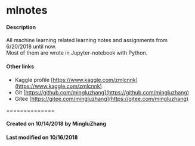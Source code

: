 # mlnotes

#### Description
All machine learning related learning notes and assignments from 6/20/2018 until now.<br>
Most of them are wrote in Jupyter-notebook with Python.

#### Other links

- Kaggle profile [https://www.kaggle.com/zmlcnnk](https://www.kaggle.com/zmlcnnk)
- Git [https://github.com/mingluzhang](https://github.com/mingluzhang)
- Gitee [https://gitee.com/mingluzhang](https://gitee.com/mingluzhang)

==============

#### Created on 10/14/2018 by MingluZhang
#### Last modified on 10/16/2018